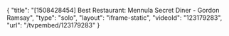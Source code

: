 {
    "title": "[1508428454] Best Restaurant: Mennula Secret Diner - Gordon Ramsay",
    "type": "solo",
    "layout": "iframe-static",
    "videoId": "123179283",
    "url": "\/tvpembed\/123179283"
}